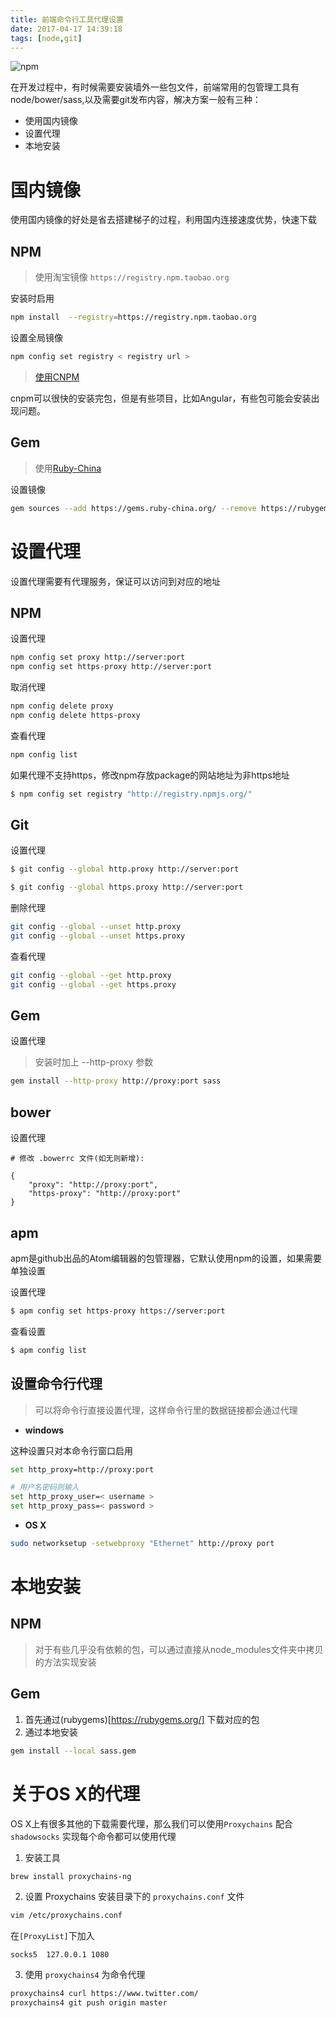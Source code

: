 ```yaml
---
title: 前端命令行工具代理设置
date: 2017-04-17 14:39:18
tags: [node,git]
---
```


![npm](http://o93mwnwp7.bkt.clouddn.com/thisjs/tumblr_inline_nn489p271Z1t68bpr_500.png)

在开发过程中，有时候需要安装墙外一些包文件，前端常用的包管理工具有node/bower/sass,以及需要git发布内容，解决方案一般有三种：

* 使用国内镜像
* 设置代理
* 本地安装

<!--more-->

# 国内镜像

使用国内镜像的好处是省去搭建梯子的过程，利用国内连接速度优势，快速下载

## NPM

> 使用淘宝镜像 `https://registry.npm.taobao.org`

安装时启用

```bash
npm install  --registry=https://registry.npm.taobao.org
```
设置全局镜像

```bash
npm config set registry < registry url >
```
> [使用CNPM](http://npm.taobao.org/)

cnpm可以很快的安装完包，但是有些项目，比如Angular，有些包可能会安装出现问题。

## Gem

> 使用[Ruby-China](http://gems.ruby-china.org/)

设置镜像

```bash
gem sources --add https://gems.ruby-china.org/ --remove https://rubygems.org/
```

# 设置代理

设置代理需要有代理服务，保证可以访问到对应的地址

## NPM

设置代理

```bash
npm config set proxy http://server:port
npm config set https-proxy http://server:port
```
取消代理

```bash
npm config delete proxy
npm config delete https-proxy
```
查看代理

```bash
npm config list
```

如果代理不支持https，修改npm存放package的网站地址为非https地址

```bash
$ npm config set registry "http://registry.npmjs.org/"
```

## Git

设置代理

```bash
$ git config --global http.proxy http://server:port

$ git config --global https.proxy http://server:port
```

删除代理

```bash
git config --global --unset http.proxy
git config --global --unset https.proxy
```

查看代理

```bash
git config --global --get http.proxy
git config --global --get https.proxy
```

## Gem

设置代理

> 安装时加上 --http-proxy 参数

```bash
gem install --http-proxy http://proxy:port sass
```

## bower

设置代理

```
# 修改 .bowerrc 文件(如无则新增):

{
    "proxy": "http://proxy:port",
    "https-proxy": "http://proxy:port"
}
```

## apm

apm是github出品的Atom编辑器的包管理器，它默认使用npm的设置，如果需要单独设置

设置代理

```bash
$ apm config set https-proxy https://server:port
```
查看设置

```bash
$ apm config list
```

## 设置命令行代理

> 可以将命令行直接设置代理，这样命令行里的数据链接都会通过代理

* **windows**

这种设置只对本命令行窗口启用

```bash
set http_proxy=http://proxy:port

# 用户名密码则输入
set http_proxy_user=< username >
set http_proxy_pass=< password >
```
* **OS X**

```bash
sudo networksetup -setwebproxy "Ethernet" http://proxy port
```

# 本地安装

## NPM

> 对于有些几乎没有依赖的包，可以通过直接从node_modules文件夹中拷贝的方法实现安装

## Gem

1. 首先通过(rubygems)[https://rubygems.org/] 下载对应的包
2. 通过本地安装

```bash
gem install --local sass.gem
```

# 关于OS X的代理

OS X上有很多其他的下载需要代理，那么我们可以使用`Proxychains` 配合 `shadowsocks` 实现每个命令都可以使用代理

1. 安装工具

```bash
brew install proxychains-ng
```
2. 设置 Proxychains 安装目录下的 `proxychains.conf` 文件

```bash
vim /etc/proxychains.conf
```
在`[ProxyList]`下加入
```
socks5  127.0.0.1 1080
```

3. 使用 `proxychains4` 为命令代理

```bash
proxychains4 curl https://www.twitter.com/
proxychains4 git push origin master
```

